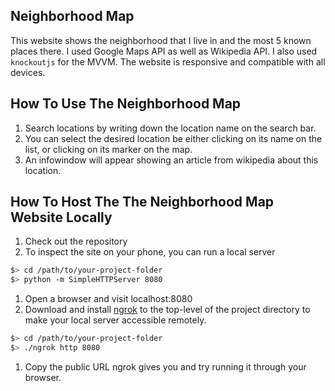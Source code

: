 ## Neighborhood Map

This website shows the neighborhood that I live in and the most 5 known places there.
I used Google Maps API as well as Wikipedia API. I also used `knockoutjs` for the MVVM. The website is responsive and compatible with all devices.

## How To Use The Neighborhood Map

1. Search locations by writing down the location name on the search bar.
1. You can select the desired location be either clicking on its name on the list, or clicking on its marker on the map.
1. An infowindow will appear showing an article from wikipedia about this location.

## How To Host The The Neighborhood Map Website Locally

1. Check out the repository
1. To inspect the site on your phone, you can run a local server

  ```bash
  $> cd /path/to/your-project-folder
  $> python -m SimpleHTTPServer 8080
  ```

1. Open a browser and visit localhost:8080
1. Download and install [ngrok](https://ngrok.com/) to the top-level of the project directory to make your local server accessible remotely.

  ``` bash
  $> cd /path/to/your-project-folder
  $> ./ngrok http 8080
  ```

1. Copy the public URL ngrok gives you and try running it through your browser.